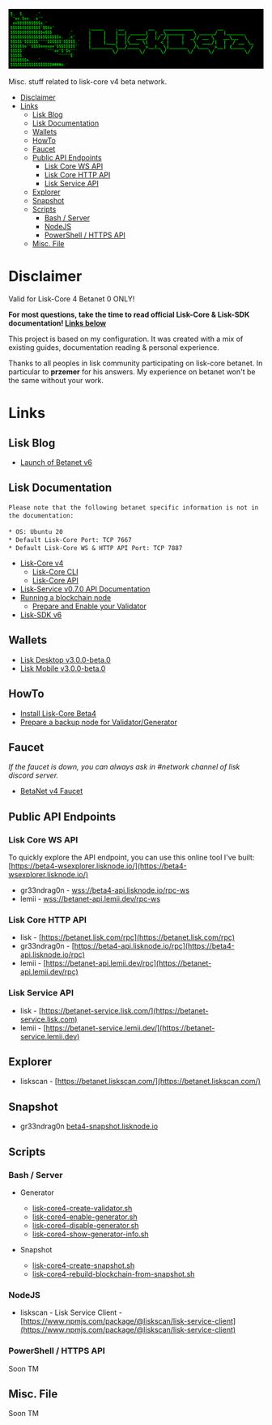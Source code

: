 ![##Images_README_Header##](./PNG/Header.png)

Misc. stuff related to lisk-core v4 beta network.


- [Disclaimer](#disclaimer)
- [Links](#links)
  - [Lisk Blog](#lisk-blog)
  - [Lisk Documentation](#lisk-documentation)
  - [Wallets](#wallets)
  - [HowTo](#howto)
  - [Faucet](#faucet)
  - [Public API Endpoints](#public-api-endpoints)
    - [Lisk Core WS API](#lisk-core-ws-api)
    - [Lisk Core HTTP API](#lisk-core-http-api)
    - [Lisk Service API](#lisk-service-api)
  - [Explorer](#explorer)
  - [Snapshot](#snapshot)
  - [Scripts](#scripts)
    - [Bash / Server](#bash--server)
    - [NodeJS](#nodejs)
    - [PowerShell / HTTPS API](#powershell--https-api)
  - [Misc. File](#misc-file)

# Disclaimer

Valid for Lisk-Core 4 Betanet 0 ONLY!

**For most questions, take the time to read official Lisk-Core & Lisk-SDK documentation! [Links below](#documentation)**

This project is based on my configuration.
It was created with a mix of existing guides, documentation reading & personal experience.

Thanks to all peoples in lisk community participating on lisk-core betanet.
In particular to **przemer** for his answers.
My experience on betanet won't be the same without your work.

# Links

## Lisk Blog

* [Launch of Betanet v6](https://lisk.com/blog/posts/launch-of-betanet-v6)

## Lisk Documentation

```
Please note that the following betanet specific information is not in the documentation:

* OS: Ubuntu 20
* Default Lisk-Core Port: TCP 7667
* Default Lisk-Core WS & HTTP API Port: TCP 7887
```

* [Lisk-Core v4](https://lisk.com/documentation/lisk-core/v4/index.html)
  * [Lisk-Core CLI](https://lisk.com/documentation/lisk-core/v4/core-cli.html)
  * [Lisk-Core API](https://lisk.com/documentation/beta/api/lisk-node-rpc.html)
* [Lisk-Service v0.7.0 API Documentation](https://github.com/LiskHQ/lisk-service/blob/v0.7.0-beta.1/docs/api/version3.md#lisk-service-api-documentation)
* [Running a blockchain node](https://lisk.com/documentation/beta/run-blockchain/index.html)
  * [Prepare and Enable your Validator](https://lisk.com/documentation/beta/run-blockchain/become-a-validator.html)
* [Lisk-SDK v6](https://lisk.com/documentation/lisk-sdk/v6/index.html)

## Wallets

* [Lisk Desktop v3.0.0-beta.0](https://github.com/LiskHQ/lisk-desktop/releases/tag/v3.0.0-beta.0)
* [Lisk Mobile v3.0.0-beta.0](https://github.com/LiskHQ/lisk-mobile/releases/tag/v3.0.0-beta.0)

## HowTo

* [Install Lisk-Core Beta4](./MD/InstallLiskCore.md)
* [Prepare a backup node for Validator/Generator](./MD/PrepareGeneratorBackupNode.md)

## Faucet

*If the faucet is down, you can always ask in #network channel of lisk discord server.*

* [BetaNet v4 Faucet](https://betanet-faucet.lisk.com/)

## Public API Endpoints

### Lisk Core WS API

To quickly explore the API endpoint, you can use this online tool I've built: [https://beta4-wsexplorer.lisknode.io/](https://beta4-wsexplorer.lisknode.io/)

* gr33ndrag0n - [wss://beta4-api.lisknode.io/rpc-ws](wss://beta4-api.lisknode.io/rpc-ws)
* lemii - [wss://betanet-api.lemii.dev/rpc-ws](wss://betanet-api.lemii.dev/rpc-ws)

### Lisk Core HTTP API

* lisk - [https://betanet.lisk.com/rpc](https://betanet.lisk.com/rpc)
* gr33ndrag0n - [https://beta4-api.lisknode.io/rpc](https://beta4-api.lisknode.io/rpc)
* lemii - [https://betanet-api.lemii.dev/rpc](https://betanet-api.lemii.dev/rpc)

### Lisk Service API

* lisk - [https://betanet-service.lisk.com/](https://betanet-service.lisk.com)
* lemii - [https://betanet-service.lemii.dev/](https://betanet-service.lemii.dev)

## Explorer

* liskscan - [https://betanet.liskscan.com/](https://betanet.liskscan.com/)

## Snapshot

* gr33ndrag0n [beta4-snapshot.lisknode.io](https://beta4-snapshot.lisknode.io/)

## Scripts

### Bash / Server

* Generator
  * [lisk-core4-create-validator.sh](./SH/lisk-core4-create-validator.sh)
  * [lisk-core4-enable-generator.sh](./SH/lisk-core4-enable-generator.sh)
  * [lisk-core4-disable-generator.sh](./SH/lisk-core4-disable-generator.sh)
  * [lisk-core4-show-generator-info.sh](./SH/lisk-core4-show-generator-info.sh)

* Snapshot
  * [lisk-core4-create-snapshot.sh](./SH/lisk-core4-create-snapshot.sh)
  * [lisk-core4-rebuild-blockchain-from-snapshot.sh](./SH/lisk-core4-rebuild-blockchain-from-snapshot.sh)

### NodeJS

* liskscan - Lisk Service Client - [https://www.npmjs.com/package/@liskscan/lisk-service-client](https://www.npmjs.com/package/@liskscan/lisk-service-client)

### PowerShell / HTTPS API

Soon TM

## Misc. File

Soon TM
